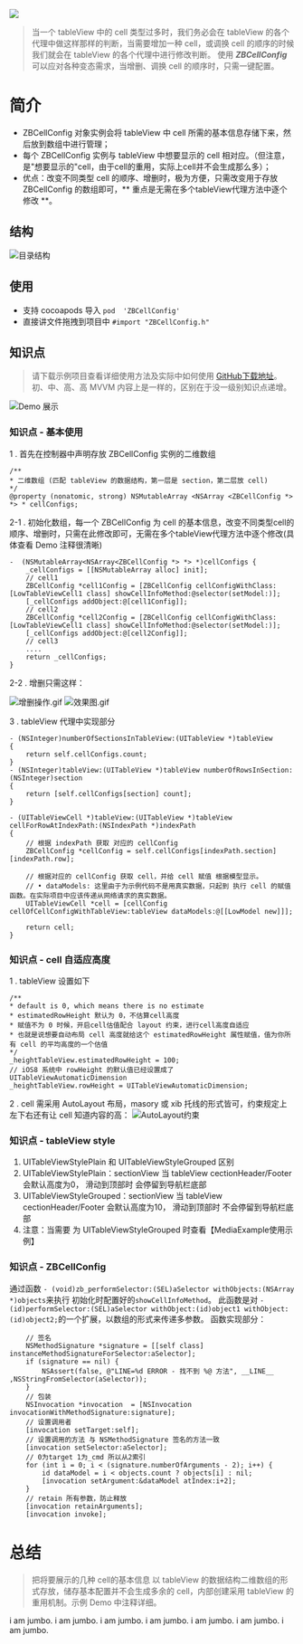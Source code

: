 ![](https://github.com/itzhangbao/ZBCellConfig/blob/master/ZBCellConfig/ZBCellConfig.png)

> 当一个 tableView 中的 cell 类型过多时，我们务必会在 tableView 的各个代理中做这样那样的判断，当需要增加一种 cell，或调换 cell 的顺序的时候我们就会在 tableView 的各个代理中进行修改判断。
> 使用 ***ZBCellConfig*** 可以应对各种变态需求，当增删、调换 cell 的顺序时，只需一键配置。

# 简介
* ZBCellConfig 对象实例会将 tableView 中 cell 所需的基本信息存储下来，然后放到数组中进行管理；
* 每个 ZBCellConfig 实例与 tableView 中想要显示的 cell 相对应。（但注意，是"想要显示的"cell，由于cell的重用，实际上cell并不会生成那么多）；
* 优点：改变不同类型 cell 的顺序、增删时，极为方便，只需改变用于存放 ZBCellConfig 的数组即可，** 重点是无需在多个tableView代理方法中逐个修改 **。

## 结构
![目录结构](https://github.com/itzhangbao/ZBCellConfig/blob/master/ZBCellConfig/目录结构.png)

## 使用
- 支持 cocoapods 导入  `pod  'ZBCellConfig'`
- 直接讲文件拖拽到项目中 `#import "ZBCellConfig.h"`

## 知识点
> 请下载示例项目查看详细使用方法及实际中如何使用 [GitHub下载地址](https://github.com/itzhangbao/ZBCellConfig)。
> 初、中、高、高 MVVM 内容上是一样的，区别在于没一级别知识点递增。

![Demo 展示](https://github.com/itzhangbao/ZBCellConfig/blob/master/ZBCellConfig/Demo示例.png)

### 知识点 - 基本使用
1 . 首先在控制器中声明存放 ZBCellConfig 实例的二维数组

```
/**
* 二维数组 (匹配 tableView 的数据结构，第一层是 section，第二层放 cell)
*/
@property (nonatomic, strong) NSMutableArray <NSArray <ZBCellConfig *> *> * cellConfigs;
```

2-1 . 初始化数组，每一个 ZBCellConfig 为 cell 的基本信息，改变不同类型cell的顺序、增删时，只需在此修改即可，无需在多个tableView代理方法中逐个修改(具体查看 Demo 注释很清晰)

```
-  (NSMutableArray<NSArray<ZBCellConfig *> *> *)cellConfigs {
    _cellConfigs = [[NSMutableArray alloc] init];
    // cell1
    ZBCellConfig *cell1Config = [ZBCellConfig cellConfigWithClass:[LowTableViewCell1 class] showCellInfoMethod:@selector(setModel:)];
    [_cellConfigs addObject:@[cell1Config]];
    // cell2
    ZBCellConfig *cell2Config = [ZBCellConfig cellConfigWithClass:[LowTableViewCell1 class] showCellInfoMethod:@selector(setModel:)];
    [_cellConfigs addObject:@[cell2Config]];
    // cell3
    ....
    return _cellConfigs;
}
```
2-2 . 增删只需这样：

![增删操作.gif](https://github.com/itzhangbao/ZBCellConfig/blob/master/ZBCellConfig/增删操作.gif)
![效果图.gif](https://github.com/itzhangbao/ZBCellConfig/blob/master/ZBCellConfig/增删效果.gif)

3 . tableView 代理中实现部分

```
- (NSInteger)numberOfSectionsInTableView:(UITableView *)tableView
{
    return self.cellConfigs.count;
}
- (NSInteger)tableView:(UITableView *)tableView numberOfRowsInSection:(NSInteger)section
{
    return [self.cellConfigs[section] count];
}

- (UITableViewCell *)tableView:(UITableView *)tableView cellForRowAtIndexPath:(NSIndexPath *)indexPath
{
    // 根据 indexPath 获取 对应的 cellConfig
    ZBCellConfig *cellConfig = self.cellConfigs[indexPath.section][indexPath.row];

    // 根据对应的 cellConfig 获取 cell，并给 cell 赋值 根据模型显示。
    // • dataModels: 这里由于为示例代码不是用真实数据，只起到 执行 cell 的赋值函数。在实际项目中应该传递从网络请求的真实数据。
    UITableViewCell *cell = [cellConfig cellOfCellConfigWithTableView:tableView dataModels:@[[LowModel new]]];

    return cell;
}
```

### 知识点 - cell 自适应高度

1 . tableView 设置如下 
```
/**
* default is 0, which means there is no estimate
* estimatedRowHeight 默认为 0，不估算cell高度
* 赋值不为 0 时候，开启cell估值配合 layout 约束，进行cell高度自适应
* 也就是说想要自动布局 cell 高度就给这个 estimatedRowHeight 属性赋值，值为你所有 cell 的平均高度的一个估值
*/
_heightTableView.estimatedRowHeight = 100;
// iOS8 系统中 rowHeight 的默认值已经设置成了 UITableViewAutomaticDimension
_heightTableView.rowHeight = UITableViewAutomaticDimension;
```

2 . cell 需采用 AutoLayout 布局，masory 或 xib 托线的形式皆可，约束规定上左下右还有让 cell 知道内容的高：
![AutoLayout约束](https://github.com/itzhangbao/ZBCellConfig/blob/master/ZBCellConfig/约束.png)

### 知识点 - tableView style
1. UITableViewStylePlain 和 UITableViewStyleGrouped 区别
2. UITableViewStylePlain：sectionView 当 tableView cectionHeader/Footer 会默认高度为0， 滑动到顶部时 会停留到导航栏底部
3. UITableViewStyleGrouped：sectionView 当 tableView cectionHeader/Footer 会默认高度为10， 滑动到顶部时 不会停留到导航栏底部
4. 注意：当需要 为 UITableViewStyleGrouped 时查看【MediaExample使用示例】

### 知识点 - ZBCellConfig
通过函数 `- (void)zb_performSelector:(SEL)aSelector withObjects:(NSArray *)objects`来执行 初始化时配置好的`showCellInfoMethod`。
此函数是对 `- (id)performSelector:(SEL)aSelector withObject:(id)object1 withObject:(id)object2;`的一个扩展，以数组的形式来传递多参数。
函数实现部分：

```
    // 签名
    NSMethodSignature *signature = [[self class] instanceMethodSignatureForSelector:aSelector];
    if (signature == nil) {
        NSAssert(false, @"LINE=%d ERROR - 找不到 %@ 方法", __LINE__ ,NSStringFromSelector(aSelector));
    }
    // 包装
    NSInvocation *invocation  = [NSInvocation invocationWithMethodSignature:signature];
    // 设置调用者
    [invocation setTarget:self];
    // 设置调用的方法 与 NSMethodSignature 签名的方法一致
    [invocation setSelector:aSelector];
    // 0为target 1为_cmd 所以从2索引
    for (int i = 0; i < (signature.numberOfArguments - 2); i++) {
        id dataModel = i < objects.count ? objects[i] : nil;
        [invocation setArgument:&dataModel atIndex:i+2];
    }
    // retain 所有参数，防止释放
    [invocation retainArguments];
    [invocation invoke];
```

# 总结
> 把将要展示的几种 cell的基本信息 以 tableView 的数据结构二维数组的形式存放，储存基本配置并不会生成多余的 cell，内部创建采用 tableView 的重用机制。示例 Demo 中注释详细。

i am jumbo.
i am jumbo.
i am jumbo.
i am jumbo.
i am jumbo.
i am jumbo.
i am jumbo.
